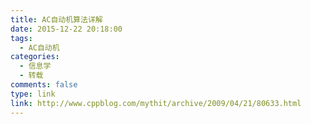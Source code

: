 ```yaml
---
title: AC自动机算法详解
date: 2015-12-22 20:18:00
tags:
  - AC自动机
categories:
  - 信息学
  - 转载
comments: false
type: link
link: http://www.cppblog.com/mythit/archive/2009/04/21/80633.html
---
```

